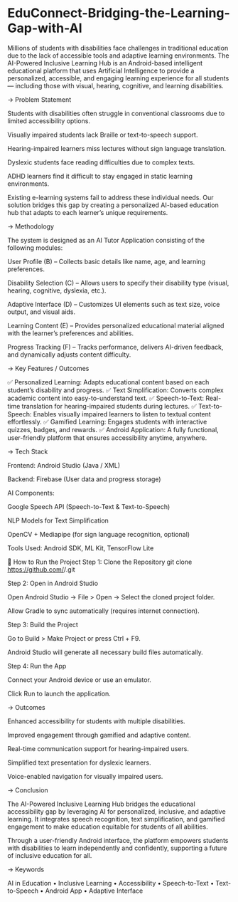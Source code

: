 # EduConnect-Bridging-the-Learning-Gap-with-AI

Millions of students with disabilities face challenges in traditional education due to the lack of accessible tools and adaptive learning environments. The AI-Powered Inclusive Learning Hub is an Android-based intelligent educational platform that uses Artificial Intelligence to provide a personalized, accessible, and engaging learning experience for all students — including those with visual, hearing, cognitive, and learning disabilities.

-> Problem Statement

Students with disabilities often struggle in conventional classrooms due to limited accessibility options.

Visually impaired students lack Braille or text-to-speech support.

Hearing-impaired learners miss lectures without sign language translation.

Dyslexic students face reading difficulties due to complex texts.

ADHD learners find it difficult to stay engaged in static learning environments.

Existing e-learning systems fail to address these individual needs.
Our solution bridges this gap by creating a personalized AI-based education hub that adapts to each learner’s unique requirements.

-> Methodology

The system is designed as an AI Tutor Application consisting of the following modules:

User Profile (B) – Collects basic details like name, age, and learning preferences.

Disability Selection (C) – Allows users to specify their disability type (visual, hearing, cognitive, dyslexia, etc.).

Adaptive Interface (D) – Customizes UI elements such as text size, voice output, and visual aids.

Learning Content (E) – Provides personalized educational material aligned with the learner’s preferences and abilities.

Progress Tracking (F) – Tracks performance, delivers AI-driven feedback, and dynamically adjusts content difficulty.

-> Key Features / Outcomes

✅ Personalized Learning: Adapts educational content based on each student’s disability and progress.
✅ Text Simplification: Converts complex academic content into easy-to-understand text.
✅ Speech-to-Text: Real-time translation for hearing-impaired students during lectures.
✅ Text-to-Speech: Enables visually impaired learners to listen to textual content effortlessly.
✅ Gamified Learning: Engages students with interactive quizzes, badges, and rewards.
✅ Android Application: A fully functional, user-friendly platform that ensures accessibility anytime, anywhere.

-> Tech Stack

Frontend: Android Studio (Java / XML)

Backend: Firebase (User data and progress storage)

AI Components:

Google Speech API (Speech-to-Text & Text-to-Speech)

NLP Models for Text Simplification

OpenCV + Mediapipe (for sign language recognition, optional)

Tools Used: Android SDK, ML Kit, TensorFlow Lite

🚀 How to Run the Project
Step 1: Clone the Repository
git clone https://github.com/<your-username>/<repo-name>.git

 Step 2: Open in Android Studio

Open Android Studio → File > Open → Select the cloned project folder.

Allow Gradle to sync automatically (requires internet connection).

 Step 3: Build the Project

Go to Build > Make Project or press Ctrl + F9.

Android Studio will generate all necessary build files automatically.

Step 4: Run the App

Connect your Android device or use an emulator.

Click Run to launch the application.

-> Outcomes

Enhanced accessibility for students with multiple disabilities.

Improved engagement through gamified and adaptive content.

Real-time communication support for hearing-impaired users.

Simplified text presentation for dyslexic learners.

Voice-enabled navigation for visually impaired users.

-> Conclusion

The AI-Powered Inclusive Learning Hub bridges the educational accessibility gap by leveraging AI for personalized, inclusive, and adaptive learning. It integrates speech recognition, text simplification, and gamified engagement to make education equitable for students of all abilities.

Through a user-friendly Android interface, the platform empowers students with disabilities to learn independently and confidently, supporting a future of inclusive education for all.

-> Keywords

AI in Education • Inclusive Learning • Accessibility • Speech-to-Text • Text-to-Speech • Android App • Adaptive Interface
